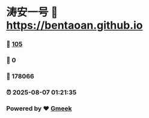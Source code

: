 # 涛安一号 :link: https://bentaoan.github.io 
### :page_facing_up: [105](https://bentaoan.github.io/tag.html) 
### :speech_balloon: 0 
### :hibiscus: 178066 
### :alarm_clock: 2025-08-07 01:21:35 
### Powered by :heart: [Gmeek](https://github.com/Meekdai/Gmeek)
